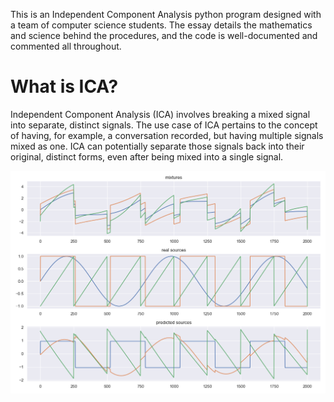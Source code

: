 This is an Independent Component Analysis python program designed with a team of computer science students. 
The essay details the mathematics and science behind the procedures, and the code is well-documented and commented all throughout.

# What is ICA?
Independent Component Analysis (ICA) involves breaking a mixed signal into separate, distinct signals. The use case of ICA pertains to the concept of having, for example, a conversation recorded, but having multiple signals mixed as one. ICA can potentially separate those signals back into their original, distinct forms, even after being mixed into a single signal.

![til](./ICA_results.png)

